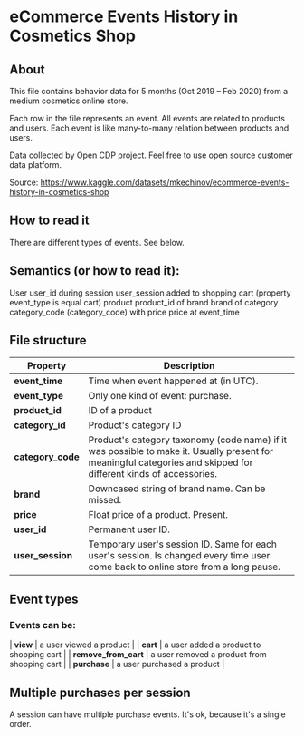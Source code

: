 # eCommerce Events History in Cosmetics Shop
## About
This file contains behavior data for 5 months (Oct 2019 – Feb 2020) from a medium cosmetics online store.

Each row in the file represents an event. All events are related to products and users. Each event is like many-to-many relation between products and users.

Data collected by Open CDP project. Feel free to use open source customer data platform.

Source: https://www.kaggle.com/datasets/mkechinov/ecommerce-events-history-in-cosmetics-shop
## How to read it

There are different types of events. See below.

## Semantics (or how to read it):

User user_id during session user_session added to shopping cart (property event_type is equal cart) product product_id of brand brand of category category_code (category_code) with price price at event_time

## File structure

| Property |	Description |
| --- | --- |
| **event_time** | Time when event happened at (in UTC). |
| **event_type** | Only one kind of event: purchase. |
| **product_id** | ID of a product |
| **category_id** |	Product's category ID |
| **category_code** |	Product's category taxonomy (code name) if it was possible to make it. Usually present for meaningful categories and skipped for different kinds of accessories. |
| **brand** |	Downcased string of brand name. Can be missed. |
| **price** |	Float price of a product. Present. |
| **user_id** |	Permanent user ID. |
| **user_session** |	Temporary user's session ID. Same for each user's session. Is changed every time user come back to online store from a long pause. |

## Event types
### Events can be:
| **view** | a user viewed a product |
| **cart** | a user added a product to shopping cart |
| **remove_from_cart** | a user removed a product from shopping cart |
| **purchase** | a user purchased a product |

## Multiple purchases per session
A session can have multiple purchase events. It's ok, because it's a single order.
